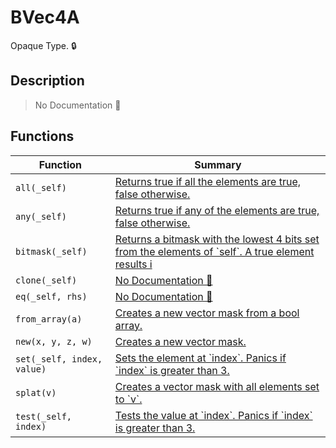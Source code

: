 # BVec4A

Opaque Type\. 🔒

## Description

> No Documentation 🚧

## Functions

| Function | Summary |
| --- | --- |
| `all(_self)` | [ Returns true if all the elements are true, false otherwise\.](./bvec4a/all.md) |
| `any(_self)` | [ Returns true if any of the elements are true, false otherwise\.](./bvec4a/any.md) |
| `bitmask(_self)` | [ Returns a bitmask with the lowest 4 bits set from the elements of \`self\`\.  A true element results i](./bvec4a/bitmask.md) |
| `clone(_self)` | [No Documentation 🚧](./bvec4a/clone.md) |
| `eq(_self, rhs)` | [No Documentation 🚧](./bvec4a/eq.md) |
| `from_array(a)` | [ Creates a new vector mask from a bool array\.](./bvec4a/from_array.md) |
| `new(x, y, z, w)` | [ Creates a new vector mask\.](./bvec4a/new.md) |
| `set(_self, index, value)` | [ Sets the element at \`index\`\.  Panics if \`index\` is greater than 3\.](./bvec4a/set.md) |
| `splat(v)` | [ Creates a vector mask with all elements set to \`v\`\.](./bvec4a/splat.md) |
| `test(_self, index)` | [ Tests the value at \`index\`\.  Panics if \`index\` is greater than 3\.](./bvec4a/test.md) |